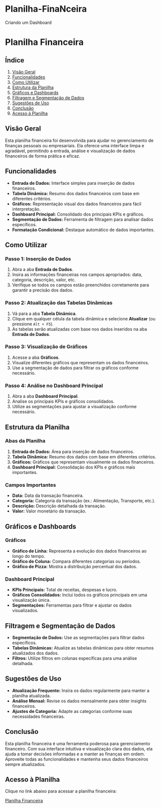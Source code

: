 # Planilha-FinaNceira
Criando um  Dashboard


# Planilha Financeira

## Índice

1. [Visão Geral](#visão-geral)
2. [Funcionalidades](#funcionalidades)
3. [Como Utilizar](#como-utilizar)
4. [Estrutura da Planilha](#estrutura-da-planilha)
5. [Gráficos e Dashboards](#gráficos-e-dashboards)
6. [Filtragem e Segmentação de Dados](#filtragem-e-segmentação-de-dados)
7. [Sugestões de Uso](#sugestões-de-uso)
8. [Conclusão](#conclusão)
9. [Acesso à Planilha](#acesso-à-planilha)

## Visão Geral

Esta planilha financeira foi desenvolvida para ajudar no gerenciamento de finanças pessoais ou empresariais. Ela oferece uma interface limpa e agradável, permitindo a entrada, análise e visualização de dados financeiros de forma prática e eficaz.

## Funcionalidades

- **Entrada de Dados:** Interface simples para inserção de dados financeiros.
- **Tabela Dinâmica:** Resumo dos dados financeiros com base em diferentes critérios.
- **Gráficos:** Representação visual dos dados financeiros para fácil interpretação.
- **Dashboard Principal:** Consolidado dos principais KPIs e gráficos.
- **Segmentação de Dados:** Ferramenta de filtragem para analisar dados específicos.
- **Formatação Condicional:** Destaque automático de dados importantes.

## Como Utilizar

### Passo 1: Inserção de Dados

1. Abra a aba **Entrada de Dados**.
2. Insira as informações financeiras nos campos apropriados: data, categoria, descrição, valor, etc.
3. Verifique se todos os campos estão preenchidos corretamente para garantir a precisão dos dados.

### Passo 2: Atualização das Tabelas Dinâmicas

1. Vá para a aba **Tabela Dinâmica**.
2. Clique em qualquer célula da tabela dinâmica e selecione **Atualizar** (ou pressione `Alt + F5`).
3. As tabelas serão atualizadas com base nos dados inseridos na aba **Entrada de Dados**.

### Passo 3: Visualização de Gráficos

1. Acesse a aba **Gráficos**.
2. Visualize diferentes gráficos que representam os dados financeiros.
3. Use a segmentação de dados para filtrar os gráficos conforme necessário.

### Passo 4: Análise no Dashboard Principal

1. Abra a aba **Dashboard Principal**.
2. Analise os principais KPIs e gráficos consolidados.
3. Utilize as segmentações para ajustar a visualização conforme necessário.

## Estrutura da Planilha

### Abas da Planilha

1. **Entrada de Dados:** Área para inserção de dados financeiros.
2. **Tabela Dinâmica:** Resumo dos dados com base em diferentes critérios.
3. **Gráficos:** Gráficos que representam visualmente os dados financeiros.
4. **Dashboard Principal:** Consolidação dos KPIs e gráficos mais importantes.

### Campos Importantes

- **Data:** Data da transação financeira.
- **Categoria:** Categoria da transação (ex.: Alimentação, Transporte, etc.).
- **Descrição:** Descrição detalhada da transação.
- **Valor:** Valor monetário da transação.

## Gráficos e Dashboards

### Gráficos

- **Gráfico de Linha:** Representa a evolução dos dados financeiros ao longo do tempo.
- **Gráfico de Coluna:** Compara diferentes categorias ou períodos.
- **Gráfico de Pizza:** Mostra a distribuição percentual dos dados.

### Dashboard Principal

- **KPIs Principais:** Total de receitas, despesas e lucro.
- **Gráficos Consolidados:** Inclui todos os gráficos principais em uma visualização única.
- **Segmentações:** Ferramentas para filtrar e ajustar os dados visualizados.

## Filtragem e Segmentação de Dados

- **Segmentação de Dados:** Use as segmentações para filtrar dados específicos.
- **Tabelas Dinâmicas:** Atualize as tabelas dinâmicas para obter resumos atualizados dos dados.
- **Filtros:** Utilize filtros em colunas específicas para uma análise detalhada.

## Sugestões de Uso

- **Atualização Frequente:** Insira os dados regularmente para manter a planilha atualizada.
- **Análise Mensal:** Revise os dados mensalmente para obter insights financeiros.
- **Ajustes de Categoria:** Adapte as categorias conforme suas necessidades financeiras.

## Conclusão

Esta planilha financeira é uma ferramenta poderosa para gerenciamento financeiro. Com sua interface intuitiva e visualização clara dos dados, ela ajuda a tomar decisões informadas e a manter as finanças em ordem. Aproveite todas as funcionalidades e mantenha seus dados financeiros sempre atualizados.

## Acesso à Planilha

Clique no link abaixo para acessar a planilha financeira:

[Planilha Financeira](https://github.com/RonaldoCaixaEconomica/AudioPPodCast_Machine_Learning/blob/master/Nome_da_sua_planilha.xlsx)

